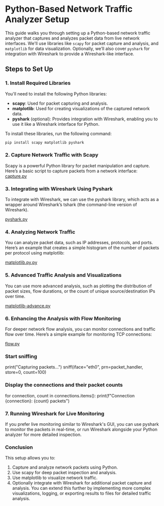 # Python-Based Network Traffic Analyzer Setup

This guide walks you through setting up a Python-based network traffic analyzer that captures and analyzes packet data from live network interfaces. We'll use libraries like `scapy` for packet capture and analysis, and `matplotlib` for data visualization. Optionally, we’ll also cover `pyshark` for integration with Wireshark to provide a Wireshark-like interface.

## Steps to Set Up

### 1. Install Required Libraries

You'll need to install the following Python libraries:

- **scapy**: Used for packet capturing and analysis.
- **matplotlib**: Used for creating visualizations of the captured network data.
- **pyshark** (optional): Provides integration with Wireshark, enabling you to use it like a Wireshark interface for Python.

To install these libraries, run the following command:

```bash
pip install scapy matplotlib pyshark
```


### 2. Capture Network Traffic with Scapy
Scapy is a powerful Python library for packet manipulation and capture. Here’s a basic script to capture packets from a network interface:
[capture.py](https://github.com/simon-shakya/network/blob/main/packet-sniffer/capture.py)


### 3. Integrating with Wireshark Using Pyshark

To integrate with Wireshark, we can use the pyshark library, which acts as a wrapper around Wireshark’s tshark (the command-line version of Wireshark).

[pyshark.py](https://github.com/simon-shakya/network/blob/main/packet-sniffer/pyshark.py)

### 4. Analyzing Network Traffic
You can analyze packet data, such as IP addresses, protocols, and ports. Here’s an example that creates a simple histogram of the number of packets per protocol using matplotlib:

[matplotlib.py.py](https://github.com/simon-shakya/network/blob/main/packet-sniffer/matplotlib.py)

### 5. Advanced Traffic Analysis and Visualizations
You can use more advanced analysis, such as plotting the distribution of packet sizes, flow durations, or the count of unique source/destination IPs over time.

[matplotlib-advance.py](https://github.com/simon-shakya/network/blob/main/packet-sniffer/matplotlib-advance.py)

### 6. Enhancing the Analysis with Flow Monitoring
For deeper network flow analysis, you can monitor connections and traffic flow over time. Here’s a simple example for monitoring TCP connections:

[flow.py](https://github.com/simon-shakya/network/blob/main/packet-sniffer/flow.py)


### Start sniffing
print("Capturing packets...")
sniff(iface="eth0", prn=packet_handler, store=0, count=100)

### Display the connections and their packet counts
for connection, count in connections.items():
    print(f"Connection {connection}: {count} packets")

### 7. Running Wireshark for Live Monitoring
If you prefer live monitoring similar to Wireshark's GUI, you can use pyshark to monitor the packets in real-time, or run Wireshark alongside your Python analyzer for more detailed inspection.

### Conclusion
This setup allows you to:
1. Capture and analyze network packets using Python.
2. Use scapy for deep packet inspection and analysis.
3. Use matplotlib to visualize network traffic.
4. Optionally integrate with Wireshark for additional packet capture and analysis.
You can extend this further by implementing more complex visualizations, logging, or exporting results to files for detailed traffic analysis.
